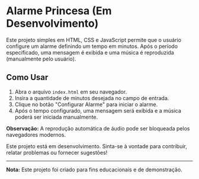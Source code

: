 # Alarme Princesa (Em Desenvolvimento)

Este projeto simples em HTML, CSS e JavaScript permite que o usuário configure um alarme definindo um tempo em minutos. Após o período especificado, uma mensagem é exibida e uma música é reproduzida (manualmente pelo usuário).

## Como Usar

1. Abra o arquivo `index.html` em seu navegador.
2. Insira a quantidade de minutos desejada no campo de entrada.
3. Clique no botão "Configurar Alarme" para iniciar o alarme.
4. Após o tempo configurado, uma mensagem será exibida e a música poderá ser iniciada manualmente.

**Observação:** A reprodução automática de áudio pode ser bloqueada pelos navegadores modernos.

Este projeto está em desenvolvimento. Sinta-se à vontade para contribuir, relatar problemas ou fornecer sugestões!

---

**Nota:** Este projeto foi criado para fins educacionais e de demonstração.
